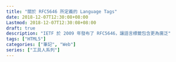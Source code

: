 ```yaml
---
title: "關於 RFC5646 所定義的 Language Tags"
date: 2018-12-07T12:30:08+08:00
Lastmod: 2018-12-07T12:30:08+08:00
draft: true
description: "IETF 於 2009 年發布了 RFC5646，讓語言標籤包含更為廣泛"
tags: ["HTML5"]
categories: ["筆記", "Web"]
series: ["工具人系列"]
---
```




<!--more-->